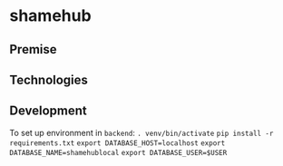 # shamehub

## Premise

## Technologies

## Development

To set up environment in `backend`:
`. venv/bin/activate`
`pip install -r requirements.txt`
`export DATABASE_HOST=localhost`
`export DATABASE_NAME=shamehublocal`
`export DATABASE_USER=$USER`
